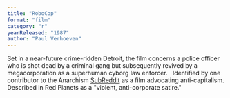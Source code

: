 ```yaml
---
title: "RoboCop"
format: "film"
category: "r"
yearReleased: "1987"
author: "Paul Verhoeven"
---
```

Set in a near-future crime-ridden Detroit, the  film concerns a police officer who is shot dead by a criminal gang  but subsequently revived by a megacorporation as a superhuman cyborg  law enforcer.
 
Identified by one contributor to the Anarchism <a href="https://www.reddit.com/r/Anarchism/comments/2a2r93/can_we_compile_a_list_of_the_top_films_advocating/"> SubReddit</a> as a film advocating anti-capitalism. Described in  Red Planets as a "violent,  anti-corporate satire."